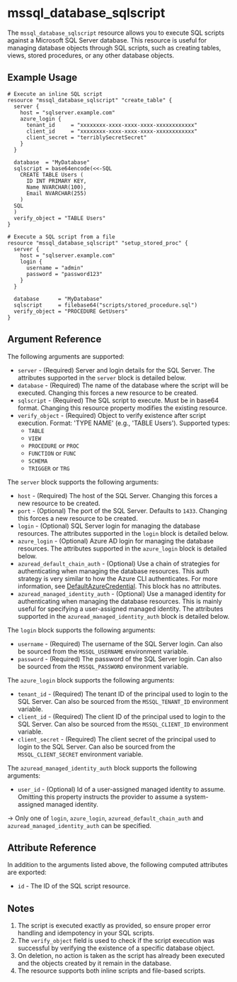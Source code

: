 # mssql_database_sqlscript

The `mssql_database_sqlscript` resource allows you to execute SQL scripts against a Microsoft SQL Server database. This resource is useful for managing database objects through SQL scripts, such as creating tables, views, stored procedures, or any other database objects.

## Example Usage

```hcl
# Execute an inline SQL script
resource "mssql_database_sqlscript" "create_table" {
  server {
    host = "sqlserver.example.com"
    azure_login {
      tenant_id     = "xxxxxxxx-xxxx-xxxx-xxxx-xxxxxxxxxxxx"
      client_id     = "xxxxxxxx-xxxx-xxxx-xxxx-xxxxxxxxxxxx"
      client_secret = "terriblySecretSecret"
    }
  }

  database  = "MyDatabase"
  sqlscript = base64encode(<<-SQL
    CREATE TABLE Users (
      ID INT PRIMARY KEY,
      Name NVARCHAR(100),
      Email NVARCHAR(255)
    )
  SQL
  )
  verify_object = "TABLE Users"
}

# Execute a SQL script from a file
resource "mssql_database_sqlscript" "setup_stored_proc" {
  server {
    host = "sqlserver.example.com"
    login {
      username = "admin"
      password = "password123"
    }
  }

  database      = "MyDatabase"
  sqlscript     = filebase64("scripts/stored_procedure.sql")
  verify_object = "PROCEDURE GetUsers"
}
```

## Argument Reference

The following arguments are supported:

* `server` - (Required) Server and login details for the SQL Server. The attributes supported in the `server` block is detailed below.
* `database` - (Required) The name of the database where the script will be executed. Changing this forces a new resource to be created.
* `sqlscript` - (Required) The SQL script to execute. Must be in base64 format. Changing this resource property modifies the existing resource.
* `verify_object` - (Required) Object to verify existence after script execution. Format: 'TYPE NAME' (e.g., 'TABLE Users'). Supported types:
    * `TABLE`
    * `VIEW`
    * `PROCEDURE` or `PROC`
    * `FUNCTION` or `FUNC`
    * `SCHEMA`
    * `TRIGGER` or `TRG`

The `server` block supports the following arguments:

* `host` - (Required) The host of the SQL Server. Changing this forces a new resource to be created.
* `port` - (Optional) The port of the SQL Server. Defaults to `1433`. Changing this forces a new resource to be created.
* `login` - (Optional) SQL Server login for managing the database resources. The attributes supported in the `login` block is detailed below.
* `azure_login` - (Optional) Azure AD login for managing the database resources. The attributes supported in the `azure_login` block is detailed below.
* `azuread_default_chain_auth` - (Optional) Use a chain of strategies for authenticating when managing the database resources. This auth strategy is very similar to how the Azure CLI authenticates. For more information, see [DefaultAzureCredential](https://github.com/Azure/azure-sdk-for-go/wiki/Set-up-Your-Environment-for-Authentication#configure-defaultazurecredential). This block has no attributes.
* `azuread_managed_identity_auth` - (Optional) Use a managed identity for authenticating when managing the database resources. This is mainly useful for specifying a user-assigned managed identity. The attributes supported in the `azuread_managed_identity_auth` block is detailed below.

The `login` block supports the following arguments:

* `username` - (Required) The username of the SQL Server login. Can also be sourced from the `MSSQL_USERNAME` environment variable.
* `password` - (Required) The password of the SQL Server login. Can also be sourced from the `MSSQL_PASSWORD` environment variable.

The `azure_login` block supports the following arguments:

* `tenant_id` - (Required) The tenant ID of the principal used to login to the SQL Server. Can also be sourced from the `MSSQL_TENANT_ID` environment variable.
* `client_id` - (Required) The client ID of the principal used to login to the SQL Server. Can also be sourced from the `MSSQL_CLIENT_ID` environment variable.
* `client_secret` - (Required) The client secret of the principal used to login to the SQL Server. Can also be sourced from the `MSSQL_CLIENT_SECRET` environment variable.

The `azuread_managed_identity_auth` block supports the following arguments:

* `user_id` - (Optional) Id of a user-assigned managed identity to assume. Omitting this property instructs the provider to assume a system-assigned managed identity.

-> Only one of `login`, `azure_login`, `azuread_default_chain_auth` and `azuread_managed_identity_auth` can be specified.

## Attribute Reference

In addition to the arguments listed above, the following computed attributes are exported:

* `id` - The ID of the SQL script resource.

## Notes

1. The script is executed exactly as provided, so ensure proper error handling and idempotency in your SQL scripts.
2. The `verify_object` field is used to check if the script execution was successful by verifying the existence of a specific database object.
3. On deletion, no action is taken as the script has already been executed and the objects created by it remain in the database.
4. The resource supports both inline scripts and file-based scripts.